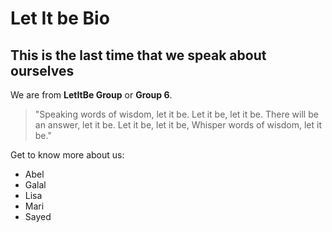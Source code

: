 # Let It be Bio

## This is the last time that we speak about ourselves


We are from **LetItBe Group** or **Group 6**.

>"Speaking words of wisdom, let it be.
>Let it be, let it be.
>There will be an answer, let it be.
>Let it be, let it be,
>Whisper words of wisdom, let it be."

Get to know more about us:
- Abel
- Galal
- Lisa
- Mari
- Sayed
